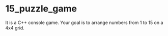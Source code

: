 # 15_puzzle_game
It is a C++ console game. Your goal is to arrange numbers from 1 to 15 on a 4x4 grid.
